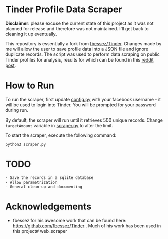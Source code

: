 # Tinder Profile Data Scraper

**Disclaimer**: please excuse the current state of this project as it was not planned for release and therefore was not maintained. I'll get back to cleaning it up eventually.

This repository is essentially a fork from [fbessez/Tinder](https://github.com/fbessez/Tinder). Changes made by me will allow the user to save profile data into a JSON file and ignore duplicate records. The script was used to perform data scraping on public Tinder profiles for analysis, results for which can be found in this [reddit post](https://www.reddit.com/r/dataisbeautiful/comments/8ns14j/i_analysed_9579_random_tinder_profiles_from_all/).

# How to Run

To run the scraper, first update [config.py](config.py) with your facebook username - it will be used to login into Tinder. You will be prompted for your password during run.

By default, the scraper will run until it retrieves 500 unique records. Change `targetAmount` variable in [scraper.py](scraper.py) to alter the limit.

To start the scraper, execute the following command:

`python3 scraper.py`

# TODO

```
- Save the records in a sqlite database
- Allow parametrization
- General clean-up and documenting
```

# Acknowledgements
- fbessez for his awesome work that can be found here: https://github.com/fbessez/Tinder . Much of his work has been used in this project# web_scraper

